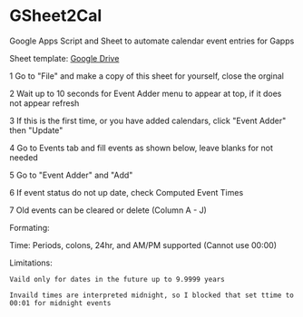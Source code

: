 # GSheet2Cal
Google Apps Script and Sheet to automate calendar event entries for Gapps

Sheet template: [Google Drive](https://docs.google.com/spreadsheets/d/1j-f_kFUFQCTCEqkbFa93dTgOheXQCJPSrpDk2H-Fh-o/edit?usp=sharing)

1	Go to "File" and make a copy of this sheet for yourself, close the orginal

2	Wait up to 10 seconds for Event Adder menu to appear at top, if it does not appear refresh

3	If this is the first time, or you have added calendars, click "Event Adder" then "Update"

4	Go to Events tab and fill events as shown below, leave blanks for not needed

5	Go to "Event Adder" and "Add"

6	If event status do not up date, check Computed Event Times

7	Old events can be cleared or delete (Column A - J)


Formating: 

Time: Periods, colons, 24hr, and AM/PM supported (Cannot use 00:00)

Limitations:	

	Vaild only for dates in the future up to 9.9999 years
	
	Invaild times are interpreted midnight, so I blocked that set ttime to 00:01 for midnight events
